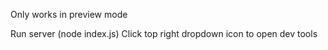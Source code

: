 Only works in preview mode

Run server (node index.js)
Click top right dropdown icon to open dev tools